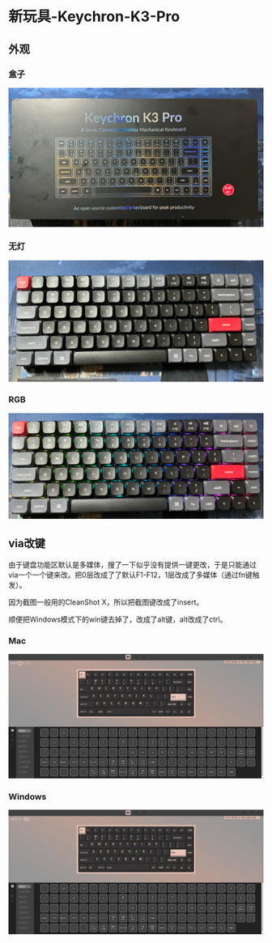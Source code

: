 # 新玩具-Keychron-K3-Pro

## 外观

### 盒子

![image-20231104224326243](assets/image-20231104224326243.png)

### 无灯

![image-20231104224349620](assets/image-20231104224349620.png)

### RGB

![image-20231104232428380](assets/image-20231104232428380.png)

## via改键

由于键盘功能区默认是多媒体，搜了一下似乎没有提供一键更改，于是只能通过via一个一个键来改。把0层改成了了默认F1-F12，1层改成了多媒体（通过fn键触发）。

因为截图一般用的CleanShot X，所以把截图键改成了insert。

顺便把Windows模式下的win键去掉了，改成了alt键，alt改成了ctrl。

### Mac

![image-20231104225015518](assets/image-20231104225015518.png)

### Windows

![image-20231104225037945](assets/image-20231104225037945.png)

<gitalk/>
